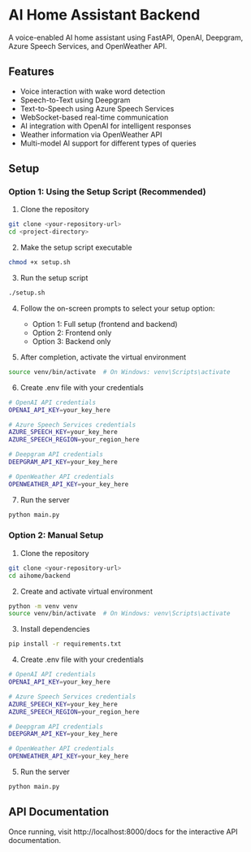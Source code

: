 # AI Home Assistant Backend

A voice-enabled AI home assistant using FastAPI, OpenAI, Deepgram, Azure Speech Services, and OpenWeather API.

## Features

- Voice interaction with wake word detection
- Speech-to-Text using Deepgram
- Text-to-Speech using Azure Speech Services
- WebSocket-based real-time communication
- AI integration with OpenAI for intelligent responses
- Weather information via OpenWeather API
- Multi-model AI support for different types of queries

## Setup

### Option 1: Using the Setup Script (Recommended)

1. Clone the repository
```bash
git clone <your-repository-url>
cd <project-directory>
```

2. Make the setup script executable
```bash
chmod +x setup.sh
```

3. Run the setup script
```bash
./setup.sh
```

4. Follow the on-screen prompts to select your setup option:
   - Option 1: Full setup (frontend and backend)
   - Option 2: Frontend only
   - Option 3: Backend only

5. After completion, activate the virtual environment
```bash
source venv/bin/activate  # On Windows: venv\Scripts\activate
```

6. Create .env file with your credentials
```bash
# OpenAI API credentials
OPENAI_API_KEY=your_key_here

# Azure Speech Services credentials
AZURE_SPEECH_KEY=your_key_here
AZURE_SPEECH_REGION=your_region_here

# Deepgram API credentials
DEEPGRAM_API_KEY=your_key_here

# OpenWeather API credentials
OPENWEATHER_API_KEY=your_key_here
```

7. Run the server
```bash
python main.py
```

### Option 2: Manual Setup

1. Clone the repository
```bash
git clone <your-repository-url>
cd aihome/backend
```

2. Create and activate virtual environment
```bash
python -m venv venv
source venv/bin/activate  # On Windows: venv\Scripts\activate
```

3. Install dependencies
```bash
pip install -r requirements.txt
```

4. Create .env file with your credentials
```bash
# OpenAI API credentials
OPENAI_API_KEY=your_key_here

# Azure Speech Services credentials
AZURE_SPEECH_KEY=your_key_here
AZURE_SPEECH_REGION=your_region_here

# Deepgram API credentials
DEEPGRAM_API_KEY=your_key_here

# OpenWeather API credentials
OPENWEATHER_API_KEY=your_key_here
```

5. Run the server
```bash
python main.py
```

## API Documentation

Once running, visit http://localhost:8000/docs for the interactive API documentation.
